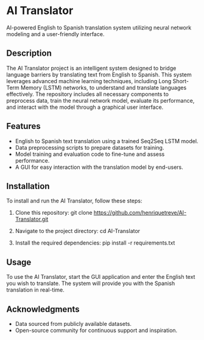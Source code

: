 # AI Translator

AI-powered English to Spanish translation system utilizing neural network modeling and a user-friendly interface.

## Description

The AI Translator project is an intelligent system designed to bridge language barriers by translating text from English to Spanish. This system leverages advanced machine learning techniques, including Long Short-Term Memory (LSTM) networks, to understand and translate languages effectively. The repository includes all necessary components to preprocess data, train the neural network model, evaluate its performance, and interact with the model through a graphical user interface.

## Features

- English to Spanish text translation using a trained Seq2Seq LSTM model.
- Data preprocessing scripts to prepare datasets for training.
- Model training and evaluation code to fine-tune and assess performance.
- A GUI for easy interaction with the translation model by end-users.

## Installation

To install and run the AI Translator, follow these steps:

1. Clone this repository:
git clone https://github.com/henriquetreve/AI-Translator.git

2. Navigate to the project directory:
cd AI-Translator

3. Install the required dependencies:
pip install -r requirements.txt


## Usage

To use the AI Translator, start the GUI application and enter the English text you wish to translate. The system will provide you with the Spanish translation in real-time.

## Acknowledgments

- Data sourced from publicly available datasets.
- Open-source community for continuous support and inspiration.
